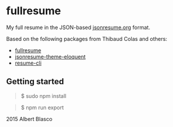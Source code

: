 fullresume
============

My full resume in the JSON-based [jsonresume.org](https://jsonresume.org/) format.

Based on the following packages from Thibaud Colas and others:

 - [fullresume](https://github.com/ThibWeb/fullresume)
 - [jsonresume-theme-eloquent](https://github.com/ThibWeb/jsonresume-theme-eloquent)
 - [resume-cli](https://github.com/jsonresume/resume-cli)

## Getting started

> $ sudo npm install

> $ npm run export

2015 Albert Blasco
